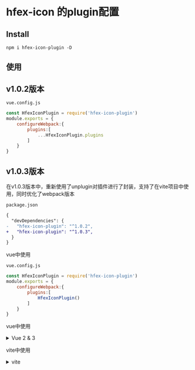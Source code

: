 # hfex-icon 的plugin配置
## Install
```
npm i hfex-icon-plugin -D
```
## 使用

## v1.0.2版本
`vue.config.js`


<!-- ```diff
{
  "devDependencies": {
-   "vite-plugin-icons": "*",
+   "unplugin-icons": "^0.7.0",
  }
}
``` -->
```js
const HfexIconPlugin = require('hfex-icon-plugin')
module.exports = {
    configureWebpack:{
        plugins:[
            ...HfexIconPlugin.plugins
        ]
    }
}
```


## v1.0.3版本
在v1.0.3版本中，重新使用了unplugin对插件进行了封装，支持了在vite项目中使用，同时优化了webpack版本

`package.json`

```diff
{
  "devDependencies": {
-   "hfex-icon-plugin": "^1.0.2",
+   "hfex-icon-plugin": "^1.0.3",
  }
}
```
vue中使用

`vue.config.js`

```js
const HfexIconPlugin = require('hfex-icon-plugin')
module.exports = {
    configureWebpack:{
        plugins:[
            HfexIconPlugin()
        ]
    }
}
```

vue中使用

<details>
<summary>Vue 2 & 3</summary><br>

Use with [`hfex-icon`](https://github.com/UzumakiHan/hfex-icon-plus)

For example in Vue:

```js
// vue.config.js
const HfexIconPlugin = require('hfex-icon-plugin')
module.exports = {
    configureWebpack:{
        plugins:[
            HfexIconPlugin()
        ]
    }
}
```

</details>


vite中使用

<details>
<summary>vite</summary><br>

Use with [`hfex-icon`](https://github.com/UzumakiHan/hfex-icon-plus)

For example in Vite:

```js
// vite.config.ts
import HfexIconPlugin from 'hfex-icon-plugin';
export default defineConfig({
    plugins:[
        HfexIconPlugin()
    ]
})
```

</details>